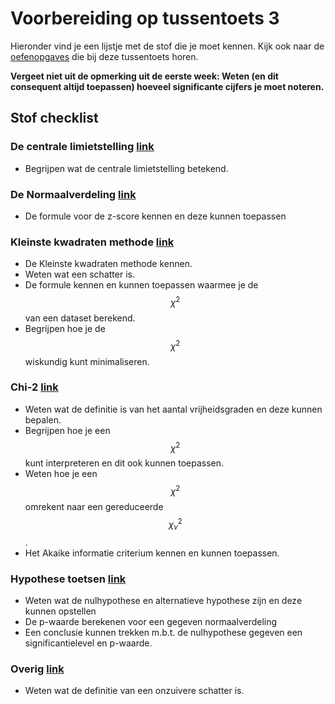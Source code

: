 # Voorbereiding op tussentoets 3


Hieronder vind je een lijstje met de stof die je moet kennen.  Kijk ook naar de [oefenopgaves](/tussentoets-iii/oefenopgaves) die bij deze tussentoets horen.

**Vergeet niet uit de opmerking uit de eerste week: 
Weten (en dit consequent altijd toepassen) hoeveel significante cijfers je moet noteren.**

## Stof checklist 

### De centrale limietstelling [link](/module-3/de-centrale-limietstelling) 
* Begrijpen wat de centrale limietstelling betekend.

### De Normaalverdeling [link](/module-3/normaalverdeling)
* De formule voor de z-score kennen en deze kunnen toepassen


### Kleinste kwadraten methode [link](/module-3/kleinste-kwadraten) 

* De Kleinste kwadraten methode kennen. 
* Weten wat een schatter is.
* De formule kennen en kunnen toepassen waarmee je de $$\chi^2$$ van een dataset berekend. 
* Begrijpen hoe je de $$\chi^2$$ wiskundig kunt minimaliseren.


### Chi-2 [link](/module-3/chi-2) 
* Weten wat de definitie is van het aantal vrijheidsgraden en deze kunnen bepalen. 
* Begrijpen hoe je een $$\chi^2$$ kunt interpreteren en dit ook kunnen toepassen.
* Weten hoe je een $$\chi^2$$ omrekent naar een gereduceerde $$\chi^2_\nu$$.
* Het Akaike informatie criterium kennen en kunnen toepassen.

### Hypothese toetsen [link](/module-3/hypothese-toetsen) 

* Weten wat de nulhypothese en alternatieve hypothese zijn en deze kunnen opstellen
* De p-waarde berekenen voor een gegeven normaalverdeling
* Een conclusie kunnen trekken m.b.t. de nulhypothese gegeven een significantielevel en p-waarde.

### Overig [link](/opdrachten-module-2/opdrachten)
* Weten wat de definitie van een onzuivere schatter is.
